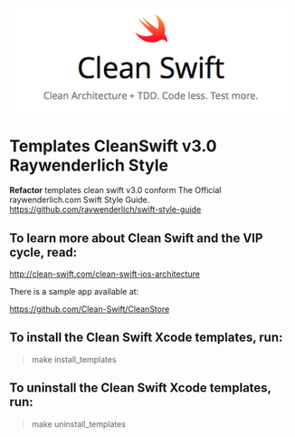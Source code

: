 <p align="center">
  <a href="http://clean-swift.com">
    <img alt="clean-swift" src="https://github.com/motojojoe/assets/blob/master/CleanSwift.png?raw=true" width="480">
  </a>
</p>

# Templates CleanSwift v3.0 Raywenderlich Style

**Refactor** templates clean swift v3.0 conform The Official raywenderlich.com Swift Style Guide.
https://github.com/raywenderlich/swift-style-guide

## To learn more about Clean Swift and the VIP cycle, read:

http://clean-swift.com/clean-swift-ios-architecture

There is a sample app available at:

https://github.com/Clean-Swift/CleanStore

## To install the Clean Swift Xcode templates, run:

> make install_templates

## To uninstall the Clean Swift Xcode templates, run:

> make uninstall_templates
